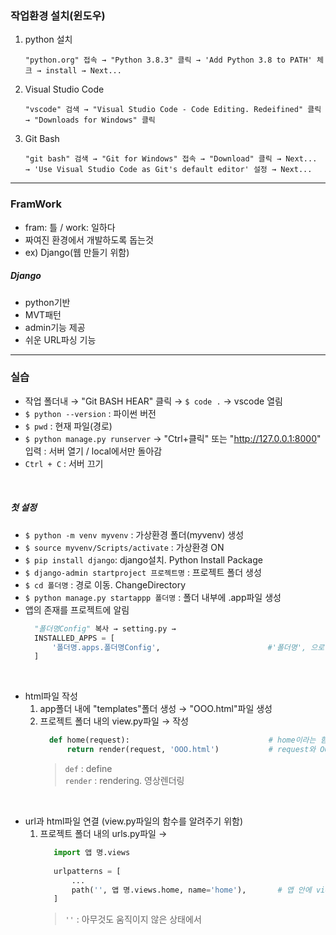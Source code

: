 ### 작업환경 설치(윈도우)  
1. python 설치  
    ```
    "python.org" 접속 → "Python 3.8.3" 클릭 → 'Add Python 3.8 to PATH' 체크 → install → Next...
    ```  
2. Visual Studio Code  
    ```
    "vscode" 검색 → "Visual Studio Code - Code Editing. Redeifined" 클릭 → "Downloads for Windows" 클릭 
    ```  
3. Git Bash  
    ```
    "git bash" 검색 → "Git for Windows" 접속 → "Download" 클릭 → Next... → 'Use Visual Studio Code as Git's default editor' 설정 → Next...
    ```  
    
- - -  

### FramWork
- fram: 틀 / work: 일하다  
- 짜여진 환경에서 개발하도록 돕는것  
- ex) Django(웹 만들기 위함)  

##### Django
- python기반
- MVT패턴
- admin기능 제공
- 쉬운 URL파싱 기능

- - -  

### 실습

- 작업 폴더내 → "Git BASH HEAR" 클릭 → `$ code .` → vscode 열림  
- `$ python --version` : 파이썬 버전  
- `$ pwd` : 현재 파일(경로)  
- `$ python manage.py runserver` → "Ctrl+클릭" 또는 "http://127.0.0.1:8000" 입력 : 서버 열기 / local에서만 돌아감  
- `Ctrl + C` : 서버 끄기  

<br>

##### 첫 설정  
- `$ python -m venv myvenv` : 가상환경 폴더(myvenv) 생성  
- `$ source myvenv/Scripts/activate` : 가상환경 ON  
- `$ pip install django`: django설치. Python Install Package  
- `$ django-admin startproject 프로젝트명` : 프로젝트 폴더 생성  
- `$ cd 폴더명` : 경로 이동. ChangeDirectory  
- `$ python manage.py startappp 폴더명` : 폴더 내부에 .app파일 생성  
- 앱의 존재를 프로젝트에 알림  
  ```python 
    "폴더명Config" 복사 → setting.py →
    INSTALLED_APPS = [
        '폴더명.apps.폴더명Config',                        #'폴더명', 으로 적어도 상관없음
    ]
  ```  

<br>

- html파일 작성  
  1. app폴더 내에 "templates"폴더 생성 → "OOO.html"파일 생성  
  2. 프로젝트 폴더 내의 view.py파일 → 작성
      ```python
        def home(request):                               # home이라는 함수를 정의함. home은 request를 받아 무언가를 실행함
            return render(request, 'OOO.html')           # request와 OOO.html을 render하여 반환한다.
      ```  
      > `def` : define  
      > `render` : rendering. 영상렌더링  

<br>

- url과 html파일 연결 (view.py파일의 함수를 알려주기 위함)  
  1. 프로젝트 폴더 내의 urls.py파일 → 
     ```python
        import 앱 명.views
 
        urlpatterns = [
            ...
            path('', 앱 명.views.home, name='home'),       # 앱 안에 views안에  home이라는 함수를 가져온다
        ]
     ```  
     > `''` : 아무것도 움직이지 않은 상태에서  
     

